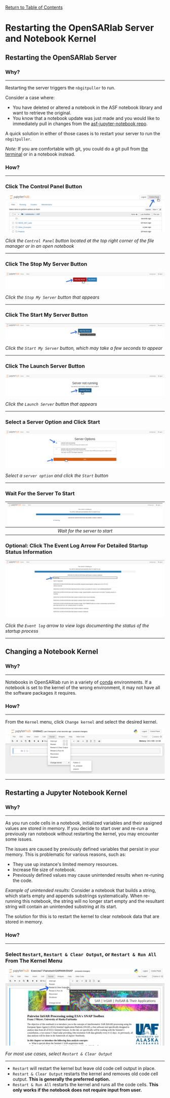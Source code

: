 [Return to Table of Contents](../user.md)

# Restarting the OpenSARlab Server and Notebook Kernel

## Restarting the OpenSARlab Server
### Why?
---
Restarting the server triggers the `nbgitpuller` to run.

Consider a case where:

- You have deleted or altered a notebook in the ASF notebook library and want to retrieve the original. 
- You know that a notebook update was just made and you would like to immediately pull in changes from the [asf-jupyter-notebook repo](https://github.com/asfadmin/asf-jupyter-notebooks). 

A quick solution in either of those cases is to restart your server to run the `nbgitpuller`. 


*Note:* If you are comfortable with git, you could do a git pull from 
[the terminal](OpenSARlab_terminal.md) or in a notebook instead. 

### How?
---
### Click The Control Panel Button

![Click the Control Panel button](../assets/control_panel.png)

*Click the `Control Panel` button located at the top right corner of the file manager or in an open notebook*

---

### Click The Stop My Server Button

![Click the Stop My Server button](../assets/stop_my_server.png)

*Click the `Stop My Server` button that appears*

---

### Click The Start My Server Button

![Click the Start My Server button](../assets/start_my_server.png)

*Click the `Start My Server` button, which may take a few seconds to appear*

---

### Click The Launch Server Button

![Click the Launch Server button](../assets/launch_server.png)

*Click the `Launch Server` button that appears*

---

### Select a Server Option and Click Start

![Select a server option and click the start button](../assets/server_options.png)

*Select a `server option` and click the `Start` button*

---

### Wait For the Server To Start

| ![Wait for the server to start](../assets/server_status.png) | 
|:-------------:|
| *Wait for the server to start* |

### Optional: Click The Event Log Arrow For Detailed Startup Status Information

![Click the event log arrow](../assets/event_log.png)

*Click the `Event log` arrow to view logs documenting the status of the startup process*

---

## Changing a Notebook Kernel

### Why?
---
Notebooks in OpenSARlab run in a variety of [conda](https://docs.conda.io/en/latest/) environments. If a notebook is set to the kernel of the wrong environment, it may not have all the software packages it requires.

### How?
---
From the `Kernel` menu, click `Change kernel` and select the desired kernel.

![From the `Kernel` menu, click `Change kernel` and select the desired kernel](../assets/change_kernel.png)

---

## Restarting a Jupyter Notebook Kernel
### Why?
---
As you run code cells in a notebook, initialized variables and their assigned values are stored in memory. If you decide to start over and re-run a previously ran notebook without restarting the kernel, you may encounter some issues. 

The issues are caused by previously defined variables that persist in your memory. This is problematic for various reasons, such as:

<!-- html incompatibility -->
 - They use up instance's limited memory resources.
 - Increase file size of notebook.
 - Previously defined values may cause unintended results when re-runing the code.

*Example of unintended results:* Consider a notebook that builds a string, which starts empty and appends substrings systematically. When re-running this notebook, the string will no longer start empty and the resultant string will contain an unintended substring at its start.

The solution for this is to restart the kernel to clear notebook data that are stored in memory.

### How?
---
### Select `Restart`, `Restart & Clear Output`, or `Restart & Run All` From The Kernel Menu

![Select restart and clear all from the kernel menu](../assets/restart_clear_all.png)

*For most use cases, select `Restart & Clear Output`*

---

- `Restart` will restart the kernel but leave old code cell output in place.
- `Restart & Clear Output` restarts the kernel and removes old code cell output. **This is generally the preferred option.**
- `Restart & Run All` restarts the kernel and runs all the code cells. **This only works if the notebook does not require input from user.**
